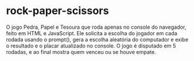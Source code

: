 # rock-paper-scissors

O jogo Pedra, Papel e Tesoura que roda apenas no console do navegador, feito em HTML e JavaScript. Ele solicita a escolha do jogador em cada rodada usando o prompt(), gera a escolha aleatória do computador e exibe o resultado e o placar atualizado no console. O jogo é disputado em 5 rodadas, e ao final mostra quem venceu ou se houve empate.